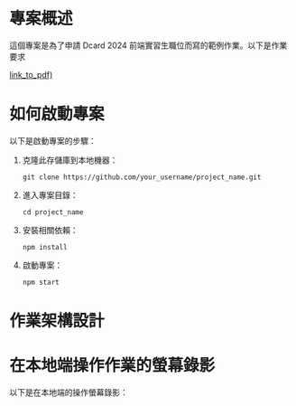 # 專案概述

這個專案是為了申請 Dcard 2024 前端實習生職位而寫的範例作業。以下是作業要求

[link_to_pdf)](https://drive.google.com/file/d/1TYiTdtrtISkT25AULbycKipaX8yveBmN/view?usp=sharing)

# 如何啟動專案

以下是啟動專案的步驟：

1. 克隆此存儲庫到本地機器：

    ```
    git clone https://github.com/your_username/project_name.git
    ```

2. 進入專案目錄：

    ```
    cd project_name
    ```

3. 安裝相關依賴：

    ```
    npm install
    ```

4. 啟動專案：

    ```
    npm start
    ```

# 作業架構設計



# 在本地端操作作業的螢幕錄影

以下是在本地端的操作螢幕錄影：


